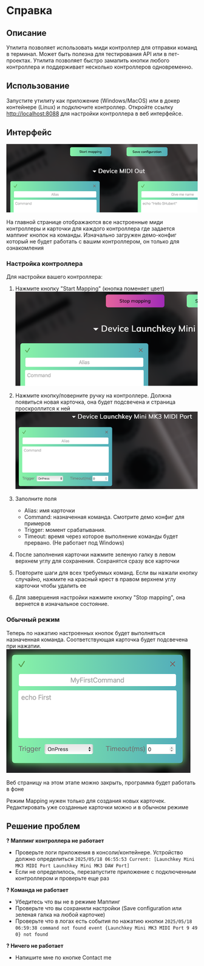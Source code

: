 # Справка
## Описание
Утилита позволяет использовать миди контроллер для отправки команд в терминал. Может быть полезна для тестирования API или в пет-проектах. Утилита позволяет быстро замапить кнопки любого контроллера и поддерживает несколько контроллеров одновременно.

## Использование
Запустите утилиту как приложение (Windows/MacOS) или в докер контейнере (Linux) и подключите контроллер. Откройте ссылку [http://localhost:8088](http://localhost:8088) для настройки контроллера в веб интерфейсе.

## Интерфейс
![interface](../templates/pics/help/interface.png)

На главной странице отображаются все настроенные миди контроллеры и карточки для каждого контроллера где задается маппинг кнопок на команды. Изначально загружен демо-конфиг который не будет работать с вашим контроллером, он только для ознакомления

### Настройка контроллера
Для настройки вашего контроллера:
1. Нажмите кнопку "Start Mapping" (кнопка поменяет цвет)
![mapping-mode](../templates/pics/help/mapping-mode.png)

2. Нажмите кнопку/поверните ручку на контроллере. Должна появиться новая карточка, она будет подсвечена и страница проскроллится к ней
![interface](../templates/pics/help/new-card.png)

3. Заполните поля
    - Alias: имя карточки
    - Command: назначенная команда. Смотрите демо конфиг для примеров
    - Trigger: момент срабатывания.
    - Timeout: время через которое выполнение команды будет прервано. (Не работает под Windows)
4. После заполнения карточки нажмите зеленую галку в левом верхнем углу для сохранения. Сохранятся сразу все карточки
4. Повторите шаги для всех требуемых команд. Если вы нажали кнопку случайно, нажмите на красный крест в правом верхнем углу карточки чтобы удалить ее
5. Для завершения настройки нажмите кнопку "Stop mapping", она вернется в изначальное состояние.

### Обычный режим
Теперь по нажатию настроенных кнопок будет выполняться назначенная команда. Соответствующая карточка будет подсвечена при нажатии.
![active-card](../templates/pics/help/active-card.png)

Веб страницу на этом этапе можно закрыть, программа будет работать в фоне

Режим Mapping нужен только для создания новых карточек. Редактировать уже созданные карточки можно и в обычном режиме

## Решение проблем
**? Маппинг контроллера не работает**
- Проверьте логи приложения в консоли/контейнере. Устройство должно определиться `2025/05/18 06:55:53 Current: [Launchkey Mini MK3 MIDI Port Launchkey Mini MK3 DAW Port]`
- Если не определилось, перезапустите приложение с подключенным контроллером и проверьте еще раз

**? Команда не работает**
- Убедитесь что вы не в режиме Маппинг
- Проверьте что вы сохранили настройки (Save configuration или зеленая галка на любой карточке)
- Проверьте что в логах есть события по нажатию кнопки `2025/05/18 06:59:38 command not found event {Launchkey Mini MK3 MIDI Port 9 49 0} not found`

**? Ничего не работает**
- Напишите мне по кнопке Contact me